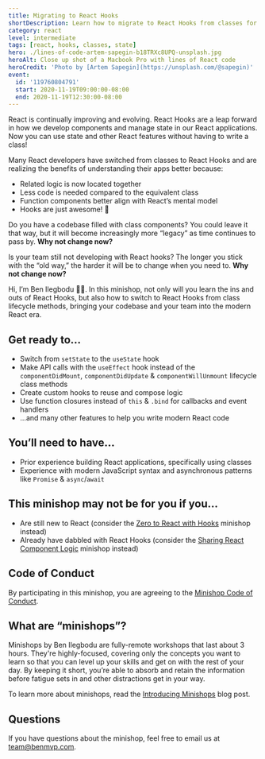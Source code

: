 ```yaml
---
title: Migrating to React Hooks
shortDescription: Learn how to migrate to React Hooks from classes for a better way to develop components and manage state in React applications
category: react
level: intermediate
tags: [react, hooks, classes, state]
hero: ./lines-of-code-artem-sapegin-b18TRXc8UPQ-unsplash.jpg
heroAlt: Close up shot of a Macbook Pro with lines of React code
heroCredit: 'Photo by [Artem Sapegin](https://unsplash.com/@sapegin)'
event:
  id: '119760804791'
  start: 2020-11-19T09:00:00-08:00
  end: 2020-11-19T12:30:00-08:00
---
```


React is continually improving and evolving. React Hooks are a leap forward in how we develop components and manage state in our React applications. Now you can use state and other React features without having to write a class!

Many React developers have switched from classes to React Hooks and are realizing the benefits of understanding their apps better because:

- Related logic is now located together
- Less code is needed compared to the equivalent class
- Function components better align with React’s mental model
- Hooks are just awesome! 🎉

Do you have a codebase filled with class components? You could leave it that way, but it will become increasingly more “legacy” as time continues to pass by. **Why not change now?**

Is your team still not developing with React hooks? The longer you stick with the “old way,” the harder it will be to change when you need to. **Why not change now?**

Hi, I’m Ben Ilegbodu 👋🏾. In this minishop, not only will you learn the ins and outs of React Hooks, but also how to switch to React Hooks from class lifecycle methods, bringing your codebase and your team into the modern React era.

## Get ready to...

- Switch from `setState` to the `useState` hook
- Make API calls with the `useEffect` hook instead of the `componentDidMount`, `componentDidUpdate` & `componentWillUnmount` lifecycle class methods
- Create custom hooks to reuse and compose logic
- Use function closures instead of `this` & `.bind` for callbacks and event handlers
- ...and many other features to help you write modern React code

## You’ll need to have...

- Prior experience building React applications, specifically using classes
- Experience with modern JavaScript syntax and asynchronous patterns like `Promise` & `async`/`await`

## This minishop may not be for you if you...

- Are still new to React (consider the [Zero to React with Hooks](/minishops/zero-to-react-with-hooks/) minishop instead)
- Already have dabbled with React Hooks (consider the [Sharing React Component Logic](/minishops/sharing-react-component-logic/) minishop instead)

## Code of Conduct

By participating in this minishop, you are agreeing to the [Minishop Code of Conduct](/minishops/conduct/).

## What are “minishops”?

Minishops by Ben Ilegbodu are fully-remote workshops that last about 3 hours. They're highly-focused, covering only the concepts you want to learn so that you can level up your skills and get on with the rest of your day. By keeping it short, you’re able to absorb and retain the information before fatigue sets in and other distractions get in your way.

To learn more about minishops, read the [Introducing Minishops](/blog/introducing-minishops/) blog post.

## Questions

If you have questions about the minishop, feel free to email us at [team@benmvp.com](mailto:team@benmvp.com).

